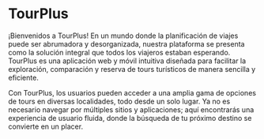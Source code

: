 # TourPlus

¡Bienvenidos a TourPlus! En un mundo donde la planificación de viajes puede ser abrumadora y desorganizada, nuestra
plataforma se presenta como la solución integral que todos los viajeros estaban esperando. TourPlus es una aplicación
web y móvil intuitiva diseñada para facilitar la exploración, comparación y reserva de tours turísticos de manera
sencilla y eficiente.

Con TourPlus, los usuarios pueden acceder a una amplia gama de opciones de tours en diversas localidades, todo desde un
solo lugar. Ya no es necesario navegar por múltiples sitios y aplicaciones; aquí encontrarás una experiencia de usuario
fluida, donde la búsqueda de tu próximo destino se convierte en un placer.




